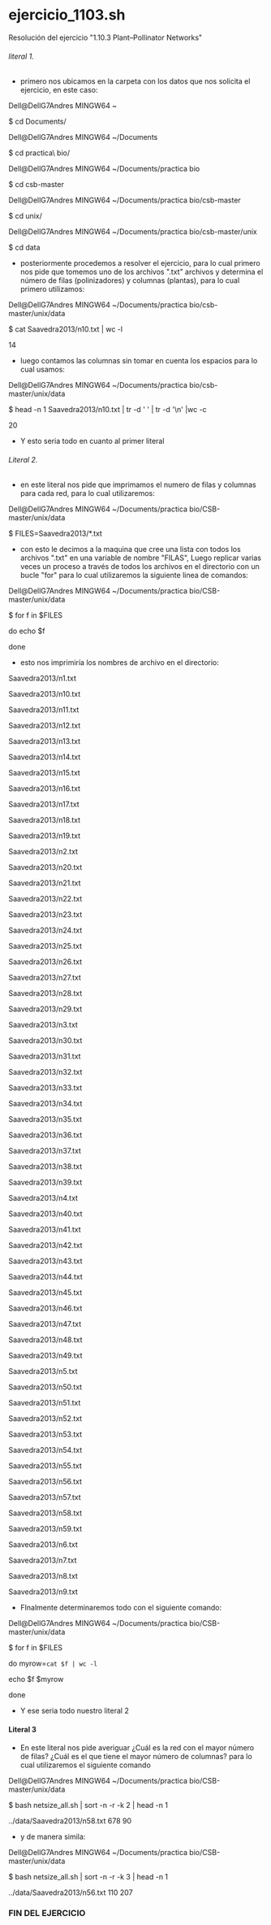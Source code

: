 # ejercicio_1103.sh
Resolución del ejercicio "1.10.3 Plant–Pollinator Networks"

###### literal 1.

- primero nos ubicamos en la carpeta con los datos que nos solicita el ejercicio, en este caso: 

Dell@DellG7Andres MINGW64 ~

$ cd Documents/

Dell@DellG7Andres MINGW64 ~/Documents

$ cd practica\ bio/

Dell@DellG7Andres MINGW64 ~/Documents/practica bio

$ cd csb-master

Dell@DellG7Andres MINGW64 ~/Documents/practica bio/csb-master

$ cd unix/

Dell@DellG7Andres MINGW64 ~/Documents/practica bio/csb-master/unix

$ cd data

- posteriormente procedemos a resolver el ejercicio, para lo cual primero nos pide que tomemos uno de los archivos ".txt" archivos y determina el número de filas (polinizadores) y columnas (plantas), para lo cual primero utilizamos:

Dell@DellG7Andres MINGW64 ~/Documents/practica bio/csb-master/unix/data

$ cat Saavedra2013/n10.txt | wc -l

14

- luego contamos las columnas sin tomar en cuenta los espacios para lo cual usamos:

Dell@DellG7Andres MINGW64 ~/Documents/practica bio/csb-master/unix/data

$ head -n 1 Saavedra2013/n10.txt | tr -d ' ' | tr -d '\n' |wc -c

20

- Y esto seria todo en cuanto al primer literal


###### Literal 2.

- en este literal nos pide que imprimamos el numero de filas y columnas para cada red, para lo cual utilizaremos:

Dell@DellG7Andres MINGW64 ~/Documents/practica bio/CSB-master/unix/data

$ FILES=Saavedra2013/*.txt

- con esto le decimos a la maquina que cree una lista con todos los archivos ".txt" en una variable de nombre "FILAS", Luego replicar varias veces un proceso a través de todos los archivos en el directorio con un bucle "for" para lo cual utilizaremos la siguiente linea de comandos:

Dell@DellG7Andres MINGW64 ~/Documents/practica bio/CSB-master/unix/data

$ for f in $FILES

 do echo $f

 done

- esto nos imprimiría los nombres de archivo en el directorio:


Saavedra2013/n1.txt

Saavedra2013/n10.txt

Saavedra2013/n11.txt

Saavedra2013/n12.txt

Saavedra2013/n13.txt

Saavedra2013/n14.txt

Saavedra2013/n15.txt

Saavedra2013/n16.txt

Saavedra2013/n17.txt

Saavedra2013/n18.txt

Saavedra2013/n19.txt

Saavedra2013/n2.txt

Saavedra2013/n20.txt

Saavedra2013/n21.txt

Saavedra2013/n22.txt

Saavedra2013/n23.txt

Saavedra2013/n24.txt

Saavedra2013/n25.txt

Saavedra2013/n26.txt

Saavedra2013/n27.txt

Saavedra2013/n28.txt

Saavedra2013/n29.txt

Saavedra2013/n3.txt

Saavedra2013/n30.txt

Saavedra2013/n31.txt

Saavedra2013/n32.txt

Saavedra2013/n33.txt

Saavedra2013/n34.txt

Saavedra2013/n35.txt

Saavedra2013/n36.txt

Saavedra2013/n37.txt

Saavedra2013/n38.txt

Saavedra2013/n39.txt

Saavedra2013/n4.txt

Saavedra2013/n40.txt

Saavedra2013/n41.txt

Saavedra2013/n42.txt

Saavedra2013/n43.txt

Saavedra2013/n44.txt

Saavedra2013/n45.txt

Saavedra2013/n46.txt

Saavedra2013/n47.txt

Saavedra2013/n48.txt

Saavedra2013/n49.txt

Saavedra2013/n5.txt

Saavedra2013/n50.txt

Saavedra2013/n51.txt

Saavedra2013/n52.txt

Saavedra2013/n53.txt

Saavedra2013/n54.txt

Saavedra2013/n55.txt

Saavedra2013/n56.txt

Saavedra2013/n57.txt

Saavedra2013/n58.txt

Saavedra2013/n59.txt

Saavedra2013/n6.txt

Saavedra2013/n7.txt

Saavedra2013/n8.txt

Saavedra2013/n9.txt


- FInalmente  determinaremos todo con el siguiente comando:

Dell@DellG7Andres MINGW64 ~/Documents/practica bio/CSB-master/unix/data

$ for f in $FILES

 do myrow=`cat $f | wc -l`

 echo $f $myrow

 done

- Y ese seria todo nuestro literal 2



#### Literal 3
  
- En este literal nos pide averiguar ¿Cuál es la red con el mayor número de filas? ¿Cuál es el que tiene el mayor número de columnas? para lo cual utilizaremos el siguiente comando 


Dell@DellG7Andres MINGW64 ~/Documents/practica bio/CSB-master/unix/data

$ bash netsize_all.sh | sort -n -r -k 2 | head -n 1

../data/Saavedra2013/n58.txt 678 90

- y de manera simila:

Dell@DellG7Andres MINGW64 ~/Documents/practica bio/CSB-master/unix/data

$ bash netsize_all.sh | sort -n -r -k 3 | head -n 1

../data/Saavedra2013/n56.txt 110 207


### FIN DEL EJERCICIO
